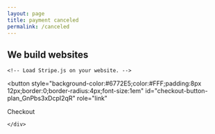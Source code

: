 ```yaml
---
layout: page
title: payment canceled
permalink: /canceled
---
```



<div class="homepage-about grid">
	<div class="grid__item medium-up--three-quarters">
		<h2 class="about-large">We build websites</h2>
    
    <!-- Load Stripe.js on your website. -->
<script src="https://js.stripe.com/v3"></script>

<!-- Create a button that your customers click to complete their purchase. Customize the styling to suit your branding. -->
<button
  style="background-color:#6772E5;color:#FFF;padding:8px 12px;border:0;border-radius:4px;font-size:1em"
  id="checkout-button-plan_GnPbs3xDcpI2qR"
  role="link"
>
  Checkout
</button>

<div id="error-message"></div>

<script>
(function() {
  var stripe = Stripe('pk_live_n8vDqxwCL1XGMJiGnu5qscXG');

  var checkoutButton = document.getElementById('checkout-button-plan_GnPbs3xDcpI2qR');
  checkoutButton.addEventListener('click', function () {
    // When the customer clicks on the button, redirect
    // them to Checkout.
    stripe.redirectToCheckout({
      items: [{plan: 'plan_GnPbs3xDcpI2qR', quantity: 1}],

      // Do not rely on the redirect to the successUrl for fulfilling
      // purchases, customers may not always reach the success_url after
      // a successful payment.
      // Instead use one of the strategies described in
      // https://stripe.com/docs/payments/checkout/fulfillment
      successUrl: window.location.protocol + '//brettbradleycampbell.com/success',
      cancelUrl: window.location.protocol + '//brettbradleycampbell.com/canceled',
    })
    .then(function (result) {
      if (result.error) {
        // If `redirectToCheckout` fails due to a browser or network
        // error, display the localized error message to your customer.
        var displayError = document.getElementById('error-message');
        displayError.textContent = result.error.message;
      }
    });
  });
})();
</script>
    
	</div>
</div>



<!--<div class="homepage-about grid">
	<div class="grid__item medium-up--three-quarters">
		<h2 class="about-large">We're your friendly neighborhood creative studio. We make brands, websites, videos, and marketing strategies. </h2>
		<p>Email us at <a href="mailto:brettbradleycampbell@gmail.com" class="underline-link">info@saintmaverick.co</a> or use our amazing <a href="{{ site.baseurl }}/contact" class="underline-link">contact form.</a></p>
	</div>
</div>-->
